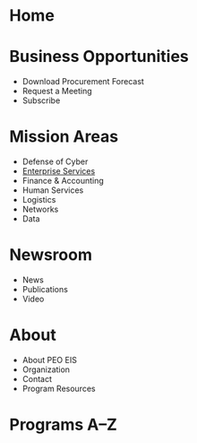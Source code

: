 # Home
# Business Opportunities
- Download Procurement Forecast
- Request a Meeting
- Subscribe

# Mission Areas
- Defense of Cyber
- [Enterprise Services](/peoeis-content/mission-areas/enterprise-services.html)
- Finance & Accounting
- Human Services
- Logistics
- Networks
- Data

# Newsroom
- News
- Publications
- Video

# About
- About PEO EIS
- Organization
- Contact
- Program Resources

# Programs A–Z
